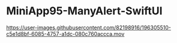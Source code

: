 # MiniApp95-ManyAlert-SwiftUI

https://user-images.githubusercontent.com/82198916/196305510-c5e1d8bf-6085-4757-a1dc-080c760accca.mov


